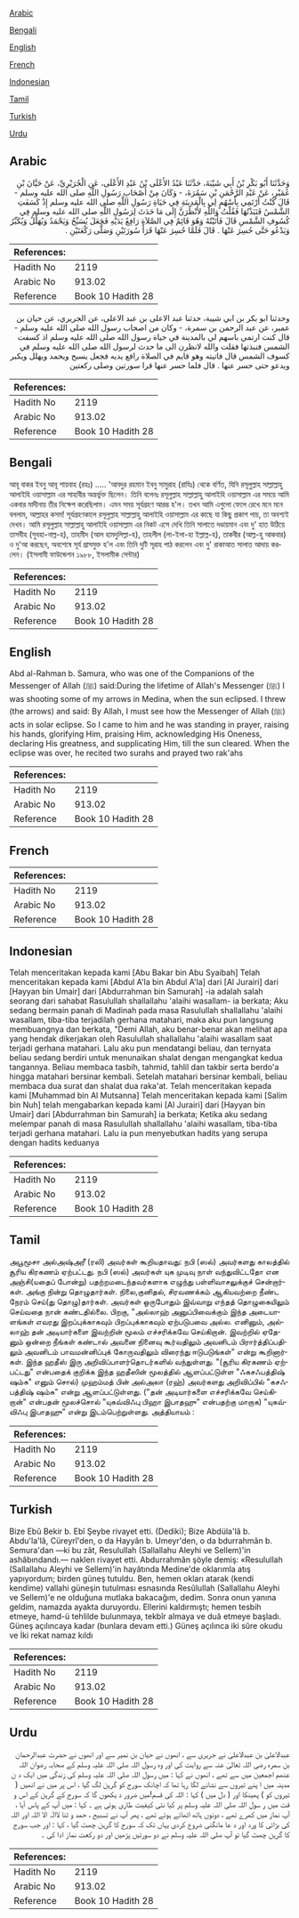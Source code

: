 [Arabic](#arabic)

[Bengali](#bengali)

[English](#english)

[French](#french)

[Indonesian](#indonesian)

[Tamil](#tamil)

[Turkish](#turkish)

[Urdu](#urdu)

## Arabic


<div dir="rtl" lang="ar" style={{fontSize:'larger',backgroundColor:'#f8f9fa',padding:20}}>
وَحَدَّثَنَا أَبُو بَكْرِ بْنُ أَبِي شَيْبَةَ، حَدَّثَنَا عَبْدُ الأَعْلَى بْنُ عَبْدِ الأَعْلَى، عَنِ الْجُرَيْرِيِّ، عَنْ حَيَّانَ بْنِ عُمَيْرٍ، عَنْ عَبْدِ الرَّحْمَنِ بْنِ سَمُرَةَ، - وَكَانَ مِنْ أَصْحَابِ رَسُولِ اللَّهِ صلى الله عليه وسلم - قَالَ كُنْتُ أَرْتَمِي بِأَسْهُمٍ لِي بِالْمَدِينَةِ فِي حَيَاةِ رَسُولِ اللَّهِ صلى الله عليه وسلم إِذْ كَسَفَتِ الشَّمْسُ فَنَبَذْتُهَا فَقُلْتُ وَاللَّهِ لأَنْظُرَنَّ إِلَى مَا حَدَثَ لِرَسُولِ اللَّهِ صلى الله عليه وسلم فِي كُسُوفِ الشَّمْسِ قَالَ فَأَتَيْتُهُ وَهُوَ قَائِمٌ فِي الصَّلاَةِ رَافِعٌ يَدَيْهِ فَجَعَلَ يُسَبِّحُ وَيَحْمَدُ وَيُهَلِّلُ وَيُكَبِّرُ وَيَدْعُو حَتَّى حُسِرَ عَنْهَا ‏.‏ قَالَ فَلَمَّا حُسِرَ عَنْهَا قَرَأَ سُورَتَيْنِ وَصَلَّى رَكْعَتَيْنِ ‏.‏
</div>
<div style={{backgroundColor:'#f8f9fa',padding:20, marginBottom: 10}}><table> <thead> <tr> <th>References:</th> <th></th> </tr> </thead> <tbody><tr><td>Hadith No</td><td>2119</td></tr><tr><td>Arabic No</td><td>913.02</td></tr><tr><td>Reference</td><td>Book 10 Hadith 28</td></tr></tbody></table></div>


<div dir="rtl" lang="ar" style={{fontSize:'larger',backgroundColor:'#f8f9fa',padding:20}}>
وحدثنا ابو بكر بن ابي شيبة، حدثنا عبد الاعلى بن عبد الاعلى، عن الجريري، عن حيان بن عمير، عن عبد الرحمن بن سمرة، - وكان من اصحاب رسول الله صلى الله عليه وسلم - قال كنت ارتمي باسهم لي بالمدينة في حياة رسول الله صلى الله عليه وسلم اذ كسفت الشمس فنبذتها فقلت والله لانظرن الى ما حدث لرسول الله صلى الله عليه وسلم في كسوف الشمس قال فاتيته وهو قايم في الصلاة رافع يديه فجعل يسبح ويحمد ويهلل ويكبر ويدعو حتى حسر عنها . قال فلما حسر عنها قرا سورتين وصلى ركعتين
</div>
<div style={{backgroundColor:'#f8f9fa',padding:20, marginBottom: 10}}><table> <thead> <tr> <th>References:</th> <th></th> </tr> </thead> <tbody><tr><td>Hadith No</td><td>2119</td></tr><tr><td>Arabic No</td><td>913.02</td></tr><tr><td>Reference</td><td>Book 10 Hadith 28</td></tr></tbody></table></div>

## Bengali


<div dir="ltr" lang="bn" style={{fontSize:'larger',backgroundColor:'#f8f9fa',padding:20}}>
আবূ বাকর ইবনু আবূ শায়বাহ (রহঃ) ..... 'আবদুর রহমান ইবনু সামুরাহ (রাযিঃ) থেকে বর্ণিত, যিনি রসূলুল্লাহ সাল্লাল্লাহু আলাইহি ওয়াসাল্লাম এর সাহাবীর অন্তর্ভুক্ত ছিলেন। তিনি বলেনঃ রসূলুল্লাহ সাল্লাল্লাহু আলাইহি ওয়াসাল্লাম এর সময়ে আমি একবার মাদীনায় তীর নিক্ষেপ করেছিলাম। এমন সময় সূর্যগ্ৰহণ আরম্ভ হ'ল। তখন আমি এগুলো ফেলে রেখে মনে মনে বললাম, আল্লাহর কসম! সূর্যগ্রহণকালে রসূলুল্লাহ সাল্লাল্লাহু আলাইহি ওয়াসাল্লাম এর কাছে যা কিছু প্রকাশ পায়, তা অবশ্যই দেখব। আমি রসূলুল্লাহ সাল্লাল্লাহু আলাইহি ওয়াসাল্লাম এর নিকট এসে দেখি তিনি সালাতে দণ্ডায়মান এবং দু' হাত উঠিয়ে তাসবীহ (সুবহা-নাল্ল-হ), তাহমীদ (আল হামদুলিল্লা-হ), তাহলীল (লা-ইলা-হা ইল্লাল্ল-হ), তাকবীর (আল্ল-হু আকবার) ও দু'আ করছেন, অবশেষে সূর্য গ্রাসমুক্ত হ'ল এবং তিনি দুটি সূরাহ পাঠ করলেন এবং দু' রাকাআত সালাত আদায় করলেন। (ইসলামী ফাউন্ডেশন ১৯৮৮, ইসলামীক সেন্টার)
</div>
<div style={{backgroundColor:'#f8f9fa',padding:20, marginBottom: 10}}><table> <thead> <tr> <th>References:</th> <th></th> </tr> </thead> <tbody><tr><td>Hadith No</td><td>2119</td></tr><tr><td>Arabic No</td><td>913.02</td></tr><tr><td>Reference</td><td>Book 10 Hadith 28</td></tr></tbody></table></div>

## English


<div dir="ltr" lang="en" style={{fontSize:'larger',backgroundColor:'#f8f9fa',padding:20}}>
Abd al-Rahman b. Samura, who was one of the Companions of the Messenger of Allah (ﷺ) said:During the lifetime of Allah's Messenger (ﷺ) I was shooting some of my arrows in Medina, when the sun eclipsed. I threw (the arrows) and said: By Allah, I must see how the Messenger of Allah (ﷺ) acts in solar eclipse. So I came to him and he was standing in prayer, raising his hands, glorifying Him, praising Him, acknowledging His Oneness, declaring His greatness, and supplicating Him, till the sun cleared. When the eclipse was over, he recited two surahs and prayed two rak'ahs
</div>
<div style={{backgroundColor:'#f8f9fa',padding:20, marginBottom: 10}}><table> <thead> <tr> <th>References:</th> <th></th> </tr> </thead> <tbody><tr><td>Hadith No</td><td>2119</td></tr><tr><td>Arabic No</td><td>913.02</td></tr><tr><td>Reference</td><td>Book 10 Hadith 28</td></tr></tbody></table></div>

## French


<div dir="ltr" lang="fr" style={{fontSize:'larger',backgroundColor:'#f8f9fa',padding:20}}>

</div>
<div style={{backgroundColor:'#f8f9fa',padding:20, marginBottom: 10}}><table> <thead> <tr> <th>References:</th> <th></th> </tr> </thead> <tbody><tr><td>Hadith No</td><td>2119</td></tr><tr><td>Arabic No</td><td>913.02</td></tr><tr><td>Reference</td><td>Book 10 Hadith 28</td></tr></tbody></table></div>

## Indonesian


<div dir="ltr" lang="id" style={{fontSize:'larger',backgroundColor:'#f8f9fa',padding:20}}>
Telah menceritakan kepada kami [Abu Bakar bin Abu Syaibah] Telah menceritakan kepada kami [Abdul A'la bin Abdul A'la] dari [Al Jurairi] dari [Hayyan bin Umair] dari [Abdurrahman bin Samurah] -ia adalah salah seorang dari sahabat Rasulullah shallallahu 'alaihi wasallam- ia berkata; Aku sedang bermain panah di Madinah pada masa Rasulullah shallallahu 'alaihi wasallam, tiba-tiba terjadilah gerhana matahari, maka aku pun langsung membuangnya dan berkata, "Demi Allah, aku benar-benar akan melihat apa yang hendak dikerjakan oleh Rasulullah shallallahu 'alaihi wasallam saat terjadi gerhana matahari. Lalu aku pun mendatangi beliau, dan ternyata beliau sedang berdiri untuk menunaikan shalat dengan mengangkat kedua tangannya. Beliau membaca tasbih, tahmid, tahlil dan takbir serta berdo'a hingga matahari bersinar kembali. Setelah matahari bersinar kembali, beliau membaca dua surat dan shalat dua raka'at. Telah menceritakan kepada kami [Muhammad bin Al Mutsanna] Telah menceritakan kepada kami [Salim bin Nuh] telah mengabarkan kepada kami [Al Jurairi] dari [Hayyan bin Umair] dari [Abdurrahman bin Samurah] ia berkata; Ketika aku sedang melempar panah di masa Rasulullah shallallahu 'alaihi wasallam, tiba-tiba terjadi gerhana matahari. Lalu ia pun menyebutkan hadits yang serupa dengan hadits keduanya
</div>
<div style={{backgroundColor:'#f8f9fa',padding:20, marginBottom: 10}}><table> <thead> <tr> <th>References:</th> <th></th> </tr> </thead> <tbody><tr><td>Hadith No</td><td>2119</td></tr><tr><td>Arabic No</td><td>913.02</td></tr><tr><td>Reference</td><td>Book 10 Hadith 28</td></tr></tbody></table></div>

## Tamil


<div dir="ltr" lang="ta" style={{fontSize:'larger',backgroundColor:'#f8f9fa',padding:20}}>
அபூமூசா அல்அஷ்அரீ (ரலி) அவர்கள் கூறியதாவது: நபி (ஸல்) அவர்களது காலத்தில் சூரிய கிரகணம் ஏற்பட்டது. நபி (ஸல்) அவர்கள் யுக முடிவு நாள் வந்துவிட்டதோ என அஞ்சி(யதைப் போன்று) பதற்றமடைந்தவர்களாக எழுந்து பள்ளிவாசலுக்குச் சென்றார்கள். அங்கு நின்று தொழுதார்கள். நிலை,குனிதல், சிரவணக்கம் ஆகியவற்றை நீண்ட நேரம் செய்(து தொழு)தார்கள். அவர்கள் ஒருபோதும் இவ்வாறு எந்தத் தொழுகையிலும் செய்வதை நான் கண்டதில்லை. பிறகு, "அல்லாஹ் அனுப்பிவைக்கும் இந்த அடையாளங்கள் எவரது இறப்புக்காகவும் பிறப்புக்காகவும் ஏற்படுபவை அல்ல. எனினும், அல்லாஹ் தன் அடியார்களை இவற்றின் மூலம் எச்சரிக்கவே செய்கிறான். இவற்றில் ஏதேனும் ஒன்றை நீங்கள் கண்டால் அவனை நினைவு கூர்வதிலும் அவனிடம் பிரார்த்திப்பதிலும் அவனிடம் பாவமன்னிப்புக் கோருவதிலும் விரைந்து ஈடுபடுங்கள்" என்று கூறினார்கள். இந்த ஹதீஸ் இரு அறிவிப்பாளர்தொடர்களில் வந்துள்ளது. "(சூரிய கிரகணம் ஏற்பட்டது" என்பதைக் குறிக்க இந்த ஹதீஸின் மூலத்தில் ஆளப்பட்டுள்ள "ஃகசஃபத்திஷ் ஷம்சு" எனும் சொல்) முஹம்மத் பின் அல்அலா (ரஹ்) அவர்களது அறிவிப்பில் "கசஃபத்திஷ் ஷம்சு" என்று ஆளப்பட்டுள்ளது. ("தன் அடியார்களை எச்சரிக்கவே செய்கிறான்" என்பதன் மூலச்சொல் "யுகவ்விஃபு பிஹா இபாதஹு” என்பதற்கு மாறாக) "யுகவ்விஃபு இபாதஹு” என்று இடம்பெற்றுள்ளது. அத்தியாயம் :
</div>
<div style={{backgroundColor:'#f8f9fa',padding:20, marginBottom: 10}}><table> <thead> <tr> <th>References:</th> <th></th> </tr> </thead> <tbody><tr><td>Hadith No</td><td>2119</td></tr><tr><td>Arabic No</td><td>913.02</td></tr><tr><td>Reference</td><td>Book 10 Hadith 28</td></tr></tbody></table></div>

## Turkish


<div dir="ltr" lang="tr" style={{fontSize:'larger',backgroundColor:'#f8f9fa',padding:20}}>
Bize Ebû Bekir b. Ebî Şeybe rivayet etti. (Dediki); Bize Abdüla'lâ b. Abdu'la'lâ, Cüreyrî'den, o da Hayyân b. Umeyr'den, o da bdurrahmân b. Semura'dan —ki bu zât, Resulullah (Sallallahu Aleyhi ve Sellem)'in ashâbındandı.— naklen rivayet etti. Abdurrahmân şöyle demiş: «Resulullah (Sallallahu Aleyhi ve Sellem)'in hayâtında Medine'de oklarımla atış yapıyordum; birden güneş tutuldu. Ben, hemen okları atarak (kendi kendime) vallahi güneşin tutulması esnasında Resûlullah (Sallallahu Aleyhi ve Sellem)'e ne olduğuna mutlaka bakacağım, dedim. Sonra onun yanına geldim, namazda ayakta duruyordu. Ellerini kaldırmıştı; hemen tesbih etmeye, hamd-ü tehlilde bulunmaya, tekbîr almaya ve duâ etmeye başladı. Güneş açılıncaya kadar (bunlara devam etti.) Güneş açılınca iki sûre okudu ve İki rekat namaz kıldı
</div>
<div style={{backgroundColor:'#f8f9fa',padding:20, marginBottom: 10}}><table> <thead> <tr> <th>References:</th> <th></th> </tr> </thead> <tbody><tr><td>Hadith No</td><td>2119</td></tr><tr><td>Arabic No</td><td>913.02</td></tr><tr><td>Reference</td><td>Book 10 Hadith 28</td></tr></tbody></table></div>

## Urdu


<div dir="rtl" lang="ur" style={{fontSize:'larger',backgroundColor:'#f8f9fa',padding:20}}>
عبدالاعلیٰ بن عبدالاعلیٰ نے جریری سے ، انھوں نے حیان بن نمیر سے اور انھوں نے حضرت عبدالرحمان بن سمرہ رضی اللہ تعالیٰ عنہ سے روایت کی اور وہ رسول اللہ صلی اللہ علیہ وسلم کے صحابہ رضوان اللہ عنھم اجمعین میں سے تھے ، انھوں نے کہا : میں رسول اللہ صلی اللہ علیہ وسلم کی زندگی میں ایک د ن مدینہ میں ا پنے تیروں سے نشانے لگا رہا تھا کہ اچانک سورج کو گرہن لگ گیا ، اس پر میں نے انھیں ( تیروں کو ) پھینکا اور ( دل میں ) کہا : اللہ کی قسم!میں ضرور د یکھوں گا کہ سورج کے گرہن کے اس و قت میں ر سول اللہ صلی اللہ علیہ وسلم پر کیا نئی کیفیت طاری ہوئی ہے ۔ کہا : میں آپ کے پاس آیا ، آپ نماز میں کھرے تھے ، دونوں ہاتھ اٹھائے ہوئے تھے ، پھر آپ نے تسبیح ، حمد و ثنا لاالٰہ الا اللہ اور اللہ کی بڑائی کا ورد اور د عا مانگنی شروع کردی یہاں تک کہ سورج کا گرہن چھٹ گیا ، کہا : اور جب سورج کا گرہن چھٹ گیا تو آپ صلی اللہ علیہ وسلم نے دو سورتیں پڑھیں اور دو رکعت نماز ادا کی ۔
</div>
<div style={{backgroundColor:'#f8f9fa',padding:20, marginBottom: 10}}><table> <thead> <tr> <th>References:</th> <th></th> </tr> </thead> <tbody><tr><td>Hadith No</td><td>2119</td></tr><tr><td>Arabic No</td><td>913.02</td></tr><tr><td>Reference</td><td>Book 10 Hadith 28</td></tr></tbody></table></div>